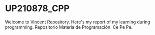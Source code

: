 # UP210878_CPP
Welcome to Vincent Repository.
Here's my report of my learning during programming.
Repositorio Materia de Programación. Ce Pe Pe.

